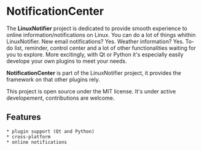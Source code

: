 # NotificationCenter

The **LinuxNotifier** project is dedicated to provide smooth experience to online
information/notifications on Linux. You can do a lot of things whithin LinuxNotifier.
New email notifications? Yes. Weather information? Yes. To-do list, reminder, control
center and a lot of other functionalities waiting for you to explore. More excitingly,
with Qt or Python it's especially easily develope your own plugins to meet your needs.

**NotificationCenter** is part of the LinuxNotifier project, it provides the framework
on that other plugins rely.

This project is open source under the MIT license.
It's under active developement, contributions are welcome.

## Features
    * plugin support (Qt and Python)
    * cross-platform
    * online notifications
